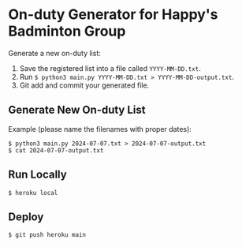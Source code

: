 # On-duty Generator for Happy's Badminton Group

Generate a new on-duty list:

1. Save the registered list into a file called `YYYY-MM-DD.txt`.
2. Run `$ python3 main.py YYYY-MM-DD.txt > YYYY-MM-DD-output.txt`.
3. Git add and commit your generated file.

## Generate New On-duty List

Example (please name the filenames with proper dates):

```
$ python3 main.py 2024-07-07.txt > 2024-07-07-output.txt
$ cat 2024-07-07-output.txt
```

## Run Locally

```
$ heroku local
```

## Deploy

```
$ git push heroku main
```

